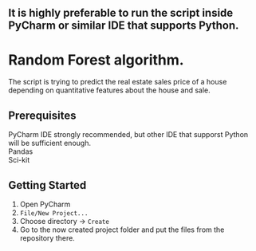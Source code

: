 ## It is highly preferable to run the script inside PyCharm or similar IDE that supports Python. 

# Random Forest algorithm.
The script is trying to predict the real estate sales price of a house depending on quantitative features about the house and sale. 

## Prerequisites

PyCharm IDE strongly recommended, but other IDE that supporst Python will be sufficient enough.  
Pandas   
Sci-kit  

## Getting Started

1. Open PyCharm 
2. `File/New Project...`
3. Choose directory -> `Create`
4. Go to the now created project folder and put the files from the repository there.

